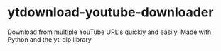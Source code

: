 # ytdownload-youtube-downloader
Download from multiple YouTube URL's quickly and easily. Made with Python and the yt-dlp library

